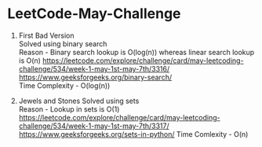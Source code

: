 # LeetCode-May-Challenge

1.   First Bad Version <br />
     Solved using binary search <br />
     Reason - Binary search lookup is O(log(n)) whereas linear search lookup is O(n)
     https://leetcode.com/explore/challenge/card/may-leetcoding-challenge/534/week-1-may-1st-may-7th/3316/  <br />
     https://www.geeksforgeeks.org/binary-search/  <br />
     Time Complexity - O(log(n))
     
2.   Jewels and Stones
     Solved using sets <br/>
     Reason - Lookup in sets is O(1)
     https://leetcode.com/explore/challenge/card/may-leetcoding-challenge/534/week-1-may-1st-may-7th/3317/ <br/>
     https://www.geeksforgeeks.org/sets-in-python/
     Time Comlexity - O(n)
